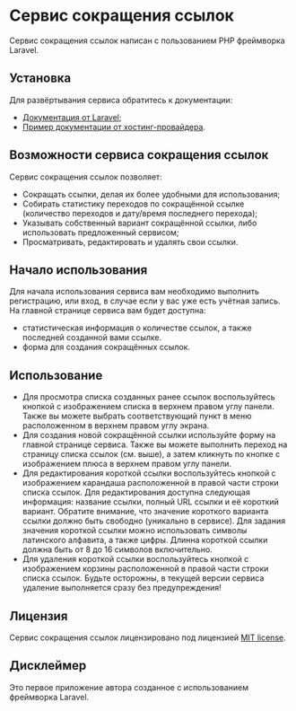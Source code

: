 # Сервис сокращения ссылок

Сервис сокращения ссылок написан с пользованием PHP фреймворка Laravel.

## Установка

Для развёртывания сервиса обратитесь к документации:
- [Документация от Laravel](https://laravel.com/docs/11.x/deployment);
- [Пример документации от хостинг-провайдера](https://www.hostinger.com/tutorials/how-to-deploy-laravel).


## Возможности сервиса сокращения ссылок

Сервис сокращения ссылок позволяет:
- Сокращать ссылки, делая их более удобными для использования;
- Собирать статистику переходов по сокращённой ссылке (количество переходов и дату/время последнего перехода);
- Указывать собственный вариант сокращённой ссылки, либо использовать предложенный сервисом;
- Просматривать, редактировать и удалять свои ссылки.

## Начало использования

Для начала использования сервиса вам необходимо выполнить регистрацию, или вход, в  случае если у вас уже есть учётная запись.
На главной странице сервиса вам будет доступна:
- статистическая информация о количестве ссылок, а также последней созданной вами ссылке.
- форма для создания сокращённых ссылок.

## Использование

- Для просмотра списка созданных ранее ссылок воспользуйтесь кнопкой с изображением списка в верхнем правом углу панели. Также вы можете выбрать соответствующий пункт в  меню расположенном в верхнем правом углу экрана.
- Для создания новой сокращённой ссылки используйте форму на главной странице сервиса. Также вы можете выполнить переход на страницу списка ссылок (см. выше), а затем кликнуть по кнопке с изображением плюса в верхнем правом углу панели.
- Для редактирования короткой ссылки воспользуйтесь кнопкой с изображением карандаша расположенной в правой части строки списка ссылок. Для редактирования доступна следующая  информация: название ссылки, полный URL ссылки и её короткий вариант. Обратите внимание, что значение короткого варианта ссылки должно быть свободно (уникально в сервисе). Для задания значения короткой ссылки можно использовать символы латинского алфавита, а также цифры. Длинна короткой ссылки должна быть от 8 до 16 символов включительно.
- Для удаления короткой ссылки воспользуйтесь кнопкой с изображением корзины расположенной в правой части строки списка ссылок. Будьте осторожны, в текущей версии сервиса удаление выполняется сразу без предупреждения!

## Лицензия

Сервис сокращения ссылок лицензировано под лицензией [MIT license](https://opensource.org/licenses/MIT).

## Дисклеймер

Это первое приложение автора созданное с использованием фреймворка Laravel. 
